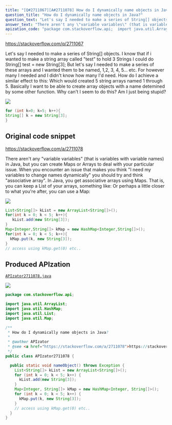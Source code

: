 ```yaml
---
title: "[Q#2711067][A#2711078] How do I dynamically name objects in Java?"
question_title: "How do I dynamically name objects in Java?"
question_text: "Let's say I needed to make a series of String[] objects. I know that if i wanted to make a string array called \"test\" to hold 3 Strings I could do String[] test = new String[3]; But let's say I needed to make a series of these arrays and I wanted them to be named, 1,2, 3, 4, 5... etc.  For however many I needed and I didn't know how many I'd need. How do I achieve a similar effect to this: Which would created 5 string arrays named 1 through 5.   Basically I want to be able to create array objects with a name detemined by some other function.  Why can't I seem to do this?  Am I just being stupid?"
answer_text: "There aren't any \"variable variables\" (that is variables with variable names) in Java, but you can create Maps or Arrays to deal with your particular issue.  When you encounter an issue that makes you think \"I need my variables to change names dynamically\" you should try and think \"associative array\".  In Java, you get associative arrays using Maps. That is, you can keep a List of your arrays, something like: Or perhaps a little closer to what you're after, you can use a Map:"
apization_code: "package com.stackoverflow.api;  import java.util.ArrayList; import java.util.HashMap; import java.util.List; import java.util.Map;  /**  * How do I dynamically name objects in Java?  *  * @author APIzator  * @see <a href=\"https://stackoverflow.com/a/2711078\">https://stackoverflow.com/a/2711078</a>  */ public class APIzator2711078 {    public static void nameObject() throws Exception {     List<String[]> kList = new ArrayList<String[]>();     for (int k = 0; k < 5; k++) {       kList.add(new String[3]);     }     Map<Integer, String[]> kMap = new HashMap<Integer, String[]>();     for (int k = 0; k < 5; k++) {       kMap.put(k, new String[3]);     }     // access using kMap.get(0) etc..   } }"
---
```


https://stackoverflow.com/q/2711067

Let&#x27;s say I needed to make a series of String[] objects.
I know that if i wanted to make a string array called &quot;test&quot; to hold 3 Strings I could do
String[] test = new String[3];
But let&#x27;s say I needed to make a series of these arrays and I wanted them to be named, 1,2, 3, 4, 5... etc.  For however many I needed and I didn&#x27;t know how many I&#x27;d need.
How do I achieve a similar effect to this:
Which would created 5 string arrays named 1 through 5.   Basically I want to be able to create array objects with a name detemined by some other function.  Why can&#x27;t I seem to do this?  Am I just being stupid?


<div class="code-logo"><img src="/stackoverflow.png" /></div>

```java
for (int k=0; k=5; k++){ 
String[] k = new String[3];
}
```


## Original code snippet

https://stackoverflow.com/a/2711078

There aren&#x27;t any &quot;variable variables&quot; (that is variables with variable names) in Java, but you can create Maps or Arrays to deal with your particular issue.  When you encounter an issue that makes you think &quot;I need my variables to change names dynamically&quot; you should try and think &quot;associative array&quot;.  In Java, you get associative arrays using Maps.
That is, you can keep a List of your arrays, something like:
Or perhaps a little closer to what you&#x27;re after, you can use a Map:

<div class="code-logo"><img src="/stackoverflow.png" /></div>

```java
List<String[]> kList = new ArrayList<String[]>();
for(int k = 0; k < 5; k++){
   kList.add(new String[3]);
}
Map<Integer,String[]> kMap = new HashMap<Integer,String[]>();
for(int k = 0; k < 5; k++){
  kMap.put(k, new String[3]);
}
// access using kMap.get(0) etc..
```

## Produced APIzation

[`APIzator2711078.java`](https://github.com/pasqualesalza/apization/raw/main/data/search/APIzator2711078.java)

<div class="code-logo"><img src="/apizator.png" /></div>

```java
package com.stackoverflow.api;

import java.util.ArrayList;
import java.util.HashMap;
import java.util.List;
import java.util.Map;

/**
 * How do I dynamically name objects in Java?
 *
 * @author APIzator
 * @see <a href="https://stackoverflow.com/a/2711078">https://stackoverflow.com/a/2711078</a>
 */
public class APIzator2711078 {

  public static void nameObject() throws Exception {
    List<String[]> kList = new ArrayList<String[]>();
    for (int k = 0; k < 5; k++) {
      kList.add(new String[3]);
    }
    Map<Integer, String[]> kMap = new HashMap<Integer, String[]>();
    for (int k = 0; k < 5; k++) {
      kMap.put(k, new String[3]);
    }
    // access using kMap.get(0) etc..
  }
}

```